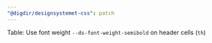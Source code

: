 ```yaml
---
"@digdir/designsystemet-css": patch
---
```


Table: Use font weight `--ds-font-weight-semibold` on header cells (`th`)

